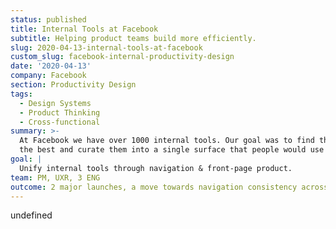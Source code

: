 ```yaml
---
status: published
title: Internal Tools at Facebook
subtitle: Helping product teams build more efficiently.
slug: 2020-04-13-internal-tools-at-facebook
custom_slug: facebook-internal-productivity-design
date: '2020-04-13'
company: Facebook
section: Productivity Design
tags:
  - Design Systems
  - Product Thinking
  - Cross-functional
summary: >-
  At Facebook we have over 1000 internal tools. Our goal was to find the best of
  the best and curate them into a single surface that people would use daily.
goal: |
  Unify internal tools through navigation & front-page product.
team: PM, UXR, 3 ENG
outcome: 2 major launches, a move towards navigation consistency across all tools.
---
```

undefined